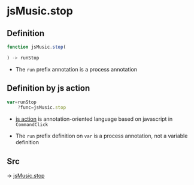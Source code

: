 # jsMusic.stop

## Definition

```js.js
function jsMusic.stop(

) -> runStop
```

- The `run` prefix annotation is a process annotation
## Definition by js action

```js.js
var=runStop
	?func=jsMusic.stop

```

- [js action](#) is annotation-oriented language based on javascript in `CommandClick`

- The `run` prefix definition on `var` is a process annotation, not a variable definition

## Src

-> [jsMusic.stop](https://github.com/puutaro/CommandClick/blob/master/app/src/main/java/com/puutaro/commandclick/fragment_lib/terminal_fragment/js_interface/JsMusic.kt#L36)


